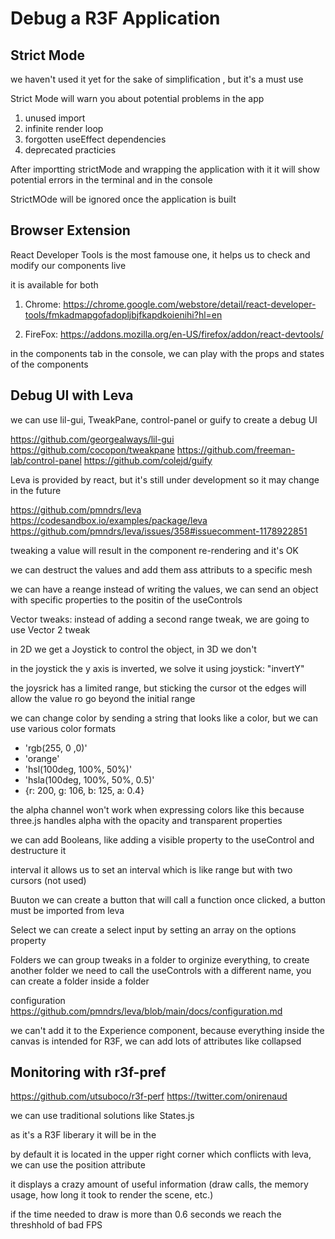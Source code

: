 # Debug a R3F Application 

## Strict Mode 
we haven't used it yet for the sake of simplification , but it's a must use

Strict Mode will warn you about potential problems in the app
1. unused import
2. infinite render loop 
3. forgotten useEffect dependencies 
4. deprecated practicies

After importting strictMode and wrapping the application with it it will show potential errors in the terminal and in the console

StrictMOde will be ignored once the application is built

## Browser Extension
React Developer Tools is the most famouse one, it helps us to check and modify our components live

 it is available for both 
 1. Chrome: 
 https://chrome.google.com/webstore/detail/react-developer-tools/fmkadmapgofadopljbjfkapdkoienihi?hl=en

 2. FireFox: 
 https://addons.mozilla.org/en-US/firefox/addon/react-devtools/

 in the components tab in the console, we can play with the props and states of the components

 ## Debug UI with Leva
 we can use lil-gui, TweakPane, control-panel or guify to create a debug UI

 https://github.com/georgealways/lil-gui
 https://github.com/cocopon/tweakpane
 https://github.com/freeman-lab/control-panel
 https://github.com/colejd/guify

 Leva is provided by react, but it's still under development so it may change in the future

 https://github.com/pmndrs/leva
 https://codesandbox.io/examples/package/leva
 https://github.com/pmndrs/leva/issues/358#issuecomment-1178922851

tweaking a value will result in the component re-rendering and it's OK 

we can destruct the values and add them ass attributs to a specific mesh

we can have a reange instead of writing the values, we can send an object with specific properties to the positin of the useControls

Vector tweaks: instead of adding a second range tweak, we are going to use Vector 2 tweak 

in 2D we get a Joystick to control the object, in 3D we don't

in the joystick the y axis is inverted, we solve it using joystick: "invertY"

the joysrick has a limited range, but sticking the cursor ot the edges will allow the value ro go beyond the initial range

we can change color by sending a string that looks like a color, but we can use various color formats
* 'rgb(255, 0 ,0)'
* 'orange'
* 'hsl(100deg, 100%, 50%)'
* 'hsla(100deg, 100%, 50%, 0.5)'
* {r: 200, g: 106, b: 125, a: 0.4}

the alpha channel won't work when expressing colors like this because three.js handles alpha with the opacity and transparent properties

we can add Booleans, like adding a visible property to the useControl and destructure it

interval it allows us to set an interval which is like  range but with two cursors (not used)

Buuton we can create a button that will call a function once clicked, a button must be imported from leva

Select we can create a select input by setting an array on the options property

Folders  we can group tweaks in a folder to orginize everything, to create another folder we need to call the useControls with a different name, you can create a folder inside a folder

configuration
https://github.com/pmndrs/leva/blob/main/docs/configuration.md

we can't add it to the Experience component, because everything inside the canvas is intended for R3F, we can add lots of attributes like collapsed

## Monitoring with r3f-pref
https://github.com/utsuboco/r3f-perf
https://twitter.com/onirenaud

we can use traditional solutions like States.js

as it's a R3F liberary it will be in the <canvas>

by default it is located in the upper right corner which conflicts with leva, we can use the position attribute 

it displays a crazy amount of useful information (draw calls, the memory usage, how long it took to render the scene, etc.) 

if the time needed to draw is more than 0.6 seconds we reach the threshhold of bad FPS

